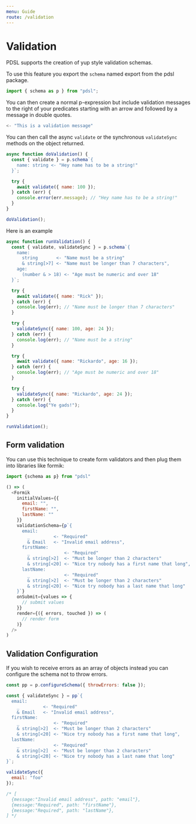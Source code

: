 ```yaml
---
menu: Guide
route: /validation
---
```


# Validation

PDSL supports the creation of yup style validation schemas.

To use this feature you export the `schema` named export from the pdsl package.

```javascript
import { schema as p } from "pdsl";
```

You can then create a normal p-expression but include validation messages to the right of your predicates starting with an arrow and followed by a message in double quotes.

```go
<- "This is a validation message"
```

You can then call the async `validate` or the synchronous `validateSync` methods on the object returned.

```js
async function doValidation() {
  const { validate } = p.schema`{ 
    name: string <- "Hey name has to be a string!"
  }`;

  try {
    await validate({ name: 100 });
  } catch (err) {
    console.error(err.message); // "Hey name has to be a string!"
  }
}

doValidation();
```

Here is an example

```js
async function runValidation() {
  const { validate, validateSync } = p.schema`{
    name: 
      string       <- "Name must be a string" 
      & string[>7] <- "Name must be longer than 7 characters",
    age: 
      (number & > 18) <- "Age must be numeric and over 18"
  }`;

  try {
    await validate({ name: "Rick" });
  } catch (err) {
    console.log(err); // "Name must be longer than 7 characters"
  }

  try {
    validateSync({ name: 100, age: 24 });
  } catch (err) {
    console.log(err); // "Name must be a string"
  }

  try {
    await validate({ name: "Rickardo", age: 16 });
  } catch (err) {
    console.log(err); // "Age must be numeric and over 18"
  }

  try {
    validateSync({ name: "Rickardo", age: 24 });
  } catch (err) {
    console.log("Ye gads!");
  }
}

runValidation();
```

## Form validation

You can use this technique to create form validators and then plug them into libraries like formik:

```javascript
import {schema as p} from "pdsl"

() => (
  <Formik
    initialValues={{
      email: "",
      firstName: "",
      lastName: ""
    }}
    validationSchema={p`{
      email:
        _         <- "Required"
        & Email   <- "Invalid email address",
      firstName:
        _             <- "Required"
        & string[>2]  <- "Must be longer than 2 characters"
        & string[<20] <- "Nice try nobody has a first name that long",
      lastName:
        _             <- "Required"
        & string[>2]  <- "Must be longer than 2 characters"
        & string[<20] <- "Nice try nobody has a last name that long"
    }`}
    onSubmit={values => {
      // submit values
    }}
    render={({ errors, touched }) => (
      // render form
    )}
  />
)

```

## Validation Configuration

If you wish to receive errors as an array of objects instead you can configure the schema not to throw errors.

```js
const pp = p.configureSchema({ throwErrors: false });

const { validateSync } = pp`{
  email:
    _         <- "Required"
    & Email   <- "Invalid email address",
  firstName:
    _             <- "Required"
    & string[>2]  <- "Must be longer than 2 characters"
    & string[<20] <- "Nice try nobody has a first name that long",
  lastName:
    _             <- "Required"
    & string[>2]  <- "Must be longer than 2 characters"
    & string[<20] <- "Nice try nobody has a last name that long"
}`;

validateSync({
  email: "foo"
});

/* [
  {message:"Invalid email address", path: "email"}, 
  {message:"Required", path: "firstName"}, 
  {message:"Required", path: "lastName"}, 
] */
```
